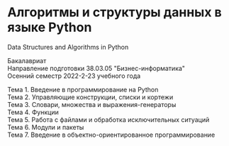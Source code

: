 # Алгоритмы и структуры данных в языке Python
Data Structures and Algorithms in Python

Бакалавриат<br>
Направление подготовки 38.03.05 "Бизнес-информатика"<br>
Осенний семестр 2022-2-23 учебного года

Тема 1. Введение в программирование на Python<br>
Тема 2. Управляющие конструкции, списки и кортежи<br>
Тема 3. Словари, множества и выражения-генераторы<br>
Тема 4. Функции<br>
Тема 5. Работа с файлами и обработка исключительных ситуаций<br>
Тема 6. Модули и пакеты<br>
Тема 7. Введение в объектно-ориентированное программирование<br>
